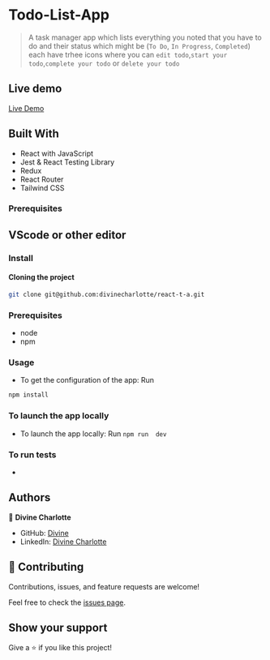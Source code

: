# Todo-List-App

> A task manager app which lists everything you noted that you have to do and their status which might be (`To Do`, `In Progress`, `Completed`) each have trhee icons where you can `edit todo`,`start your todo`,`complete your todo` or `delete your todo`


## Live demo 
[Live Demo]()

## Built With

- React with JavaScript
- Jest & React Testing Library
- Redux
- React Router
- Tailwind CSS

### Prerequisites

## VScode or other editor

### Install

#### Cloning the project
 ```bash
git clone git@github.com:divinecharlotte/react-t-a.git
```

### Prerequisites

- node
- npm


### Usage

- To get the configuration of the app: Run 
```bash
npm install
```

### To launch the app locally

- To launch the app locally: Run 
                            ```
                            npm run  dev
                            ```
                        
### To run tests
-     

## Authors

👤 **Divine Charlotte**

- GitHub: [Divine](https://github.com/divinecharlotte)
- LinkedIn: [Divine Charlotte](https://www.linkedin.com/in/charlotte-divine-dusenge/)

## 🤝 Contributing

Contributions, issues, and feature requests are welcome!

Feel free to check the [issues page](https://github.com/divinecharlotte/todo-list/issues).

## Show your support

Give a ⭐️ if you like this project!



